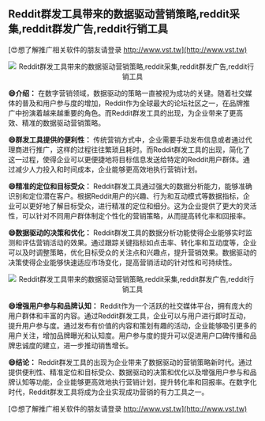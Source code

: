 ## **Reddit群发工具带来的数据驱动营销策略,reddit采集,reddit群发广告,reddit行销工具**

[😍想了解推广相关软件的朋友请登录 http://www.vst.tw](http://www.vst.tw)

 <center><img src="https://vst.tw/MP4/tuiguang/png/0.png" alt="Reddit群发工具带来的数据驱动营销策略,reddit采集,reddit群发广告,reddit行销工具"></center>

**😄介绍：**
在数字营销领域，数据驱动的策略一直被视为成功的关键。随着社交媒体的普及和用户参与度的增加，Reddit作为全球最大的论坛社区之一，在品牌推广中扮演着越来越重要的角色。而Reddit群发工具的出现，为企业带来了更高效、精准的数据驱动营销策略。

**😄群发工具提供的便利性：**
传统营销方式中，企业需要手动发布信息或者通过代理商进行推广，这样的过程往往繁琐且耗时。而Reddit群发工具的出现，简化了这一过程，使得企业可以更便捷地将目标信息发送给特定的Reddit用户群体。通过减少人力投入和时间成本，企业能够更高效地执行营销计划。

**😄精准的定位和目标受众：**
Reddit群发工具通过强大的数据分析能力，能够准确识别和定位潜在客户。根据Reddit用户的兴趣、行为和互动模式等数据指标，企业可以更好地了解目标受众，进行精准的定位和细分。这为企业提供了更大的灵活性，可以针对不同用户群体制定个性化的营销策略，从而提高转化率和回报率。

**😄数据驱动的决策和优化：**
Reddit群发工具的数据分析功能使得企业能够实时监测和评估营销活动的效果。通过跟踪关键指标如点击率、转化率和互动度等，企业可以及时调整策略，优化目标受众的关注点和兴趣点，提升营销效果。数据驱动的决策使得企业能够快速适应市场变化，提高营销活动的针对性和可持续性。

 <center><img src="https://vst.tw/MP4/tuiguang/png/5.png" alt="Reddit群发工具带来的数据驱动营销策略,reddit采集,reddit群发广告,reddit行销工具"></center>

**😄增强用户参与和品牌认知：**
Reddit作为一个活跃的社交媒体平台，拥有庞大的用户群体和丰富的内容。通过Reddit群发工具，企业可以与用户进行即时互动，提升用户参与度。通过发布有价值的内容和策划有趣的活动，企业能够吸引更多的用户关注，增加品牌曝光和认知度。用户参与度的提升可以促进用户口碑传播和品牌忠诚度的建立，进一步推动销售增长。

**😄结论：**
Reddit群发工具的出现为企业带来了数据驱动的营销策略新时代。通过提供便利性、精准定位和目标受众、数据驱动的决策和优化以及增强用户参与和品牌认知等功能，企业能够更高效地执行营销计划，提升转化率和回报率。在数字化时代，Reddit群发工具将成为企业实现成功营销的有力工具之一。

[😍想了解推广相关软件的朋友请登录 http://www.vst.tw](http://www.vst.tw)



